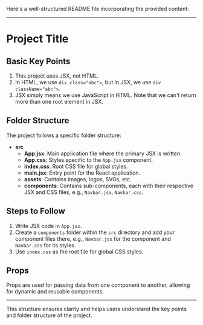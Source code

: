 Here's a well-structured README file incorporating the provided content:

---

# Project Title

## Basic Key Points

1. This project uses JSX, not HTML.
2. In HTML, we use `div class="abc">`, but in JSX, we use `div className="abc">`.
3. JSX simply means we use JavaScript in HTML. Note that we can't return more than one root element in JSX.

## Folder Structure

The project follows a specific folder structure:

- **src**
  - **App.jsx**: Main application file where the primary JSX is written.
  - **App.css**: Styles specific to the `App.jsx` component.
  - **index.css**: Root CSS file for global styles.
  - **main.jsx**: Entry point for the React application.
  - **assets**: Contains images, logos, SVGs, etc.
  - **components**: Contains sub-components, each with their respective JSX and CSS files, e.g., `Navbar.jsx`, `Navbar.css`.

## Steps to Follow

1. Write JSX code in `App.jsx`.
2. Create a `components` folder within the `src` directory and add your component files there, e.g., `Navbar.jsx` for the component and `Navbar.css` for its styles.
3. Use `index.css` as the root file for global CSS styles.

## Props

Props are used for passing data from one component to another, allowing for dynamic and reusable components.

---

This structure ensures clarity and helps users understand the key points and folder structure of the project.